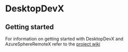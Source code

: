 # DesktopDevX

## Getting started

For information on getting started with DesktopDevX and AzureSphereRemoteX refer to the [project wiki](https://github.com/Azure-Sphere-DevX/DesktopDevX.Examples/wiki)
